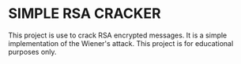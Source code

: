 # SIMPLE RSA CRACKER

This project is use to crack RSA encrypted messages. It is a simple implementation of the Wiener's attack. This project is for educational purposes only.